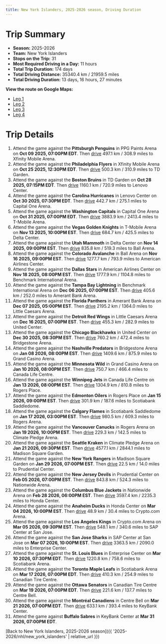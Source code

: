 ```yaml
---
title: New York Islanders, 2025-2026 season, Driving Duration
---
```


# Trip Summary
- **Season:** 2025-2026
- **Team:** New York Islanders
- **Stops on the Trip:** 31
- **Most Required Driving in a Day:** 11 hours
- **Total Trip Duration:** 174 days
- **Total Driving Distance:** 35340.4 km / 21959.5 miles
- **Total Driving Duration:** 13 days, 16 hours, 27 minutes

**View the route on Google Maps:**
- [Leg 1](https://www.google.com/maps/dir/PPG+Paints+Arena+Pittsburgh/Xfinity+Mobile+Arena+Philadelphia/TD+Garden+Boston/Lenovo+Center+Carolina/Capital+One+Arena+Washington/T-Mobile+Arena+Vegas/Delta+Center+Utah/Ball+Arena+Colorado/American+Airlines+Center+Dallas/Benchmark+International+Arena+Tampa+Bay)
- [Leg 2](https://www.google.com/maps/dir/Benchmark+International+Arena+Tampa+Bay/Amerant+Bank+Arena+Florida/Little+Caesars+Arena+Detroit/United+Center+Chicago/Bridgestone+Arena+Nashville/Grand+Casino+Arena+Minnesota/Canada+Life+Centre+Winnipeg/Rogers+Place+Edmonton/Scotiabank+Saddledome+Calgary/Rogers+Arena+Vancouver)
- [Leg 3](https://www.google.com/maps/dir/Rogers+Arena+Vancouver/Climate+Pledge+Arena+Seattle/Madison+Square+Garden+New+York/Prudential+Center+New+Jersey/Nationwide+Arena+Columbus/Honda+Center+Anaheim/Crypto.com+Arena+Los+Angeles/SAP+Center+at+San+Jose+San+Jose/Enterprise+Center+St.+Louis/Scotiabank+Arena+Toronto)
- [Leg 4](https://www.google.com/maps/dir/Scotiabank+Arena+Toronto/Canadian+Tire+Centre+Ottawa/Centre+Bell+Montréal/KeyBank+Center+Buffalo)

# Trip Details
1. Attend the game against the **Pittsburgh Penguins** in PPG Paints Arena on **Oct 09 2025, 07:00PM EDT**. Then [drive](https://www.google.com/maps/dir/PPG+Paints+Arena+Pittsburgh/Xfinity+Mobile+Arena+Philadelphia) 497.1 km / 308.9 miles to Xfinity Mobile Arena.
2. Attend the game against the **Philadelphia Flyers** in Xfinity Mobile Arena on **Oct 25 2025, 12:30PM EDT**. Then [drive](https://www.google.com/maps/dir/Xfinity+Mobile+Arena+Philadelphia/TD+Garden+Boston) 500.3 km / 310.9 miles to TD Garden.
3. Attend the game against the **Boston Bruins** in TD Garden on **Oct 28 2025, 07:15PM EDT**. Then [drive](https://www.google.com/maps/dir/TD+Garden+Boston/Lenovo+Center+Carolina) 1160.1 km / 720.9 miles to Lenovo Center.
4. Attend the game against the **Carolina Hurricanes** in Lenovo Center on **Oct 30 2025, 07:30PM EDT**. Then [drive](https://www.google.com/maps/dir/Lenovo+Center+Carolina/Capital+One+Arena+Washington) 442.7 km / 275.1 miles to Capital One Arena.
5. Attend the game against the **Washington Capitals** in Capital One Arena on **Oct 31 2025, 07:00PM EDT**. Then [drive](https://www.google.com/maps/dir/Capital+One+Arena+Washington/T-Mobile+Arena+Vegas) 3883.9 km / 2413.4 miles to T-Mobile Arena.
6. Attend the game against the **Vegas Golden Knights** in T-Mobile Arena on **Nov 13 2025, 10:00PM EST**. Then [drive](https://www.google.com/maps/dir/T-Mobile+Arena+Vegas/Delta+Center+Utah) 684.7 km / 425.5 miles to Delta Center.
7. Attend the game against the **Utah Mammoth** in Delta Center on **Nov 14 2025, 09:00PM EST**. Then [drive](https://www.google.com/maps/dir/Delta+Center+Utah/Ball+Arena+Colorado) 835.8 km / 519.3 miles to Ball Arena.
8. Attend the game against the **Colorado Avalanche** in Ball Arena on **Nov 16 2025, 09:00PM EST**. Then [drive](https://www.google.com/maps/dir/Ball+Arena+Colorado/American+Airlines+Center+Dallas) 1277.7 km / 793.9 miles to American Airlines Center.
9. Attend the game against the **Dallas Stars** in American Airlines Center on **Nov 18 2025, 08:00PM EST**. Then [drive](https://www.google.com/maps/dir/American+Airlines+Center+Dallas/Benchmark+International+Arena+Tampa+Bay) 1777.9 km / 1104.8 miles to Benchmark International Arena.
10. Attend the game against the **Tampa Bay Lightning** in Benchmark International Arena on **Dec 06 2025, 07:00PM EST**. Then [drive](https://www.google.com/maps/dir/Benchmark+International+Arena+Tampa+Bay/Amerant+Bank+Arena+Florida) 405.6 km / 252.0 miles to Amerant Bank Arena.
11. Attend the game against the **Florida Panthers** in Amerant Bank Arena on **Dec 07 2025, 05:00PM EST**. Then [drive](https://www.google.com/maps/dir/Amerant+Bank+Arena+Florida/Little+Caesars+Arena+Detroit) 2195.2 km / 1364.0 miles to Little Caesars Arena.
12. Attend the game against the **Detroit Red Wings** in Little Caesars Arena on **Dec 16 2025, 07:00PM EST**. Then [drive](https://www.google.com/maps/dir/Little+Caesars+Arena+Detroit/United+Center+Chicago) 455.3 km / 282.9 miles to United Center.
13. Attend the game against the **Chicago Blackhawks** in United Center on **Dec 30 2025, 08:30PM EST**. Then [drive](https://www.google.com/maps/dir/United+Center+Chicago/Bridgestone+Arena+Nashville) 760.2 km / 472.4 miles to Bridgestone Arena.
14. Attend the game against the **Nashville Predators** in Bridgestone Arena on **Jan 08 2026, 08:00PM EST**. Then [drive](https://www.google.com/maps/dir/Bridgestone+Arena+Nashville/Grand+Casino+Arena+Minnesota) 1409.6 km / 875.9 miles to Grand Casino Arena.
15. Attend the game against the **Minnesota Wild** in Grand Casino Arena on **Jan 10 2026, 08:00PM EST**. Then [drive](https://www.google.com/maps/dir/Grand+Casino+Arena+Minnesota/Canada+Life+Centre+Winnipeg) 750.7 km / 466.4 miles to Canada Life Centre.
16. Attend the game against the **Winnipeg Jets** in Canada Life Centre on **Jan 13 2026, 08:00PM EST**. Then [drive](https://www.google.com/maps/dir/Canada+Life+Centre+Winnipeg/Rogers+Place+Edmonton) 1304.9 km / 810.8 miles to Rogers Place.
17. Attend the game against the **Edmonton Oilers** in Rogers Place on **Jan 15 2026, 09:00PM EST**. Then [drive](https://www.google.com/maps/dir/Rogers+Place+Edmonton/Scotiabank+Saddledome+Calgary) 301.9 km / 187.6 miles to Scotiabank Saddledome.
18. Attend the game against the **Calgary Flames** in Scotiabank Saddledome on **Jan 17 2026, 03:00PM EST**. Then [drive](https://www.google.com/maps/dir/Scotiabank+Saddledome+Calgary/Rogers+Arena+Vancouver) 980.5 km / 609.3 miles to Rogers Arena.
19. Attend the game against the **Vancouver Canucks** in Rogers Arena on **Jan 19 2026, 10:00PM EST**. Then [drive](https://www.google.com/maps/dir/Rogers+Arena+Vancouver/Climate+Pledge+Arena+Seattle) 229.3 km / 142.5 miles to Climate Pledge Arena.
20. Attend the game against the **Seattle Kraken** in Climate Pledge Arena on **Jan 21 2026, 09:30PM EST**. Then [drive](https://www.google.com/maps/dir/Climate+Pledge+Arena+Seattle/Madison+Square+Garden+New+York) 4577.1 km / 2844.1 miles to Madison Square Garden.
21. Attend the game against the **New York Rangers** in Madison Square Garden on **Jan 29 2026, 07:00PM EST**. Then [drive](https://www.google.com/maps/dir/Madison+Square+Garden+New+York/Prudential+Center+New+Jersey) 22.5 km / 14.0 miles to Prudential Center.
22. Attend the game against the **New Jersey Devils** in Prudential Center on **Feb 05 2026, 07:00PM EST**. Then [drive](https://www.google.com/maps/dir/Prudential+Center+New+Jersey/Nationwide+Arena+Columbus) 843.8 km / 524.3 miles to Nationwide Arena.
23. Attend the game against the **Columbus Blue Jackets** in Nationwide Arena on **Feb 28 2026, 06:00PM EST**. Then [drive](https://www.google.com/maps/dir/Nationwide+Arena+Columbus/Honda+Center+Anaheim) 3597.4 km / 2235.3 miles to Honda Center.
24. Attend the game against the **Anaheim Ducks** in Honda Center on **Mar 04 2026, 10:00PM EST**. Then [drive](https://www.google.com/maps/dir/Honda+Center+Anaheim/Crypto.com+Arena+Los+Angeles) 48.9 km / 30.4 miles to Crypto.com Arena.
25. Attend the game against the **Los Angeles Kings** in Crypto.com Arena on **Mar 05 2026, 09:30PM EST**. Then [drive](https://www.google.com/maps/dir/Crypto.com+Arena+Los+Angeles/SAP+Center+at+San+Jose+San+Jose) 548.1 km / 340.6 miles to SAP Center at San Jose.
26. Attend the game against the **San Jose Sharks** in SAP Center at San Jose on **Mar 07 2026, 10:00PM EST**. Then [drive](https://www.google.com/maps/dir/SAP+Center+at+San+Jose+San+Jose/Enterprise+Center+St.+Louis) 3363.5 km / 2090.0 miles to Enterprise Center.
27. Attend the game against the **St. Louis Blues** in Enterprise Center on **Mar 10 2026, 07:30PM EDT**. Then [drive](https://www.google.com/maps/dir/Enterprise+Center+St.+Louis/Scotiabank+Arena+Toronto) 1220.8 km / 758.6 miles to Scotiabank Arena.
28. Attend the game against the **Toronto Maple Leafs** in Scotiabank Arena on **Mar 17 2026, 07:00PM EDT**. Then [drive](https://www.google.com/maps/dir/Scotiabank+Arena+Toronto/Canadian+Tire+Centre+Ottawa) 410.3 km / 254.9 miles to Canadian Tire Centre.
29. Attend the game against the **Ottawa Senators** in Canadian Tire Centre on **Mar 19 2026, 07:00PM EDT**. Then [drive](https://www.google.com/maps/dir/Canadian+Tire+Centre+Ottawa/Centre+Bell+Montréal) 221.6 km / 137.7 miles to Centre Bell.
30. Attend the game against the **Montréal Canadiens** in Centre Bell on **Mar 21 2026, 07:00PM EDT**. Then [drive](https://www.google.com/maps/dir/Centre+Bell+Montréal/KeyBank+Center+Buffalo) 633.1 km / 393.4 miles to KeyBank Center.
31. Attend the game against **Buffalo Sabres** in KeyBank Center at **Mar 31 2026, 07:00PM EDT**.

[Back to New York Islanders, 2025-2026 season]({{ '2025-2026/nhl/new_york_islanders' | relative_url }})
